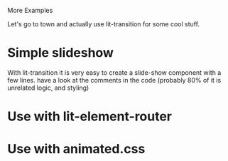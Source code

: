 More Examples

Let's go to town and actually use lit-transition for some cool stuff.

# Simple slideshow

With lit-transition it is very easy to create a slide-show component with a few lines.
have a look at the comments in the code (probably 80% of it is unrelated logic, and styling)

<script>
import { LitElement, html, css } from 'lit-element';
import { transition, TransitionMode, slide } from 'lit-transition';

// helper that uses unsplash to get a list of <img> templates
async function getImages(topics) {
  // brutal image preloader
  const prel = (url) => !(new Image().src = url)||url;
  const base = 'https://source.unsplash.com/800x500/?';
  const slides = await Promise.all(topics.map(t => fetch(base+t)))
    // slides is a list of image urls
  return slides.map(({url}) => html`<img src=${prel(url)}>`);
}

// our base animation configuration
const anim = {
  mode: TransitionMode.Both, // transition enter+leave concurrently
  opacity: 0.0, // fade in as well
  leave: { lock: true }
  // left, right <- these will be set dynamically
};

// slideshow component
export class Comp extends LitElement {
  static get properties() {
    return { 
      slides: Object, // list of slides
      slide: Number   // current slide
    }
  }
  static get styles() {
    // some styling, you don't really need this
    // remove it and the slideshow will work but look more ugly
    return css`
    :host {
      position: relative;
      display: flex;
      height: 200px;
      overflow: hidden;
      border: 1px solid;
    }
    div {
      margin: auto;
    }
    [l],[r] {
      z-index: 1;
      position: absolute;
      top: 50%;
    }
    [l] {
      left: 5%;
    }
    [r] {
      right: 5%;
    }
    img {
      margin: auto;
      max-height: 100%;
      max-width: 100%;
    }
    `;
  }
  constructor() {
    super();
    this.slide = 0;
    // get some cool images
    (async () => {
      // this.slides is also used know if we initialized
      this.slides = await getImages(
        [ 'house', 'beach', 'cat', 'dog', 'funny' ]
      );
    })();
  }

  skip(n = 1) {
    anim.left = !!(n < 0)  // configure to slide left depending on n
    anim.right = !!(n > 0) // configure to slide rigt depending on n
    const num = this.slides.length; // we wrap here
    this.slide = (this.slide + n + num) % num;
  }

  // show loading until we are ready
  render() {
    return !!this.slides ? this.slideshow : html`<div>Loading...</div>`;
  }

  get slideshow() {
    // slideshow tremplate
    return html`
    <button l @click=${() => this.skip()}>prev</button>
    <button r @click=${() => this.skip(-1)}>next</button>
    ${transition(this.slides[this.slide], slide(anim))}`;
  }
}
</script>

# Use with lit-element-router

# Use with animated.css